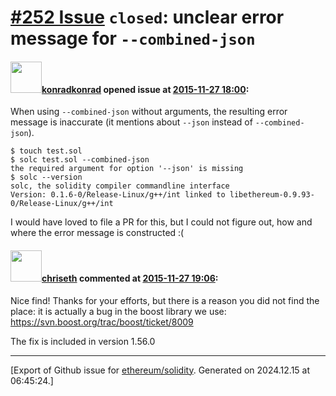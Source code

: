 # [\#252 Issue](https://github.com/ethereum/solidity/issues/252) `closed`: unclear error message for `--combined-json`

#### <img src="https://avatars.githubusercontent.com/u/3705643?v=4" width="50">[konradkonrad](https://github.com/konradkonrad) opened issue at [2015-11-27 18:00](https://github.com/ethereum/solidity/issues/252):

When using `--combined-json` without arguments, the resulting error message is inaccurate (it mentions about `--json` instead of `--combined-json`).

```
$ touch test.sol
$ solc test.sol --combined-json
the required argument for option '--json' is missing
$ solc --version
solc, the solidity compiler commandline interface
Version: 0.1.6-0/Release-Linux/g++/int linked to libethereum-0.9.93-0/Release-Linux/g++/int
```

I would have loved to file a PR for this, but I could not figure out, how and where the error message is constructed :(


#### <img src="https://avatars.githubusercontent.com/u/9073706?v=4" width="50">[chriseth](https://github.com/chriseth) commented at [2015-11-27 19:06](https://github.com/ethereum/solidity/issues/252#issuecomment-160190757):

Nice find! Thanks for your efforts, but there is a reason you did not find the place: it is actually a bug in the boost library we use:
https://svn.boost.org/trac/boost/ticket/8009

The fix is included in version 1.56.0


-------------------------------------------------------------------------------



[Export of Github issue for [ethereum/solidity](https://github.com/ethereum/solidity). Generated on 2024.12.15 at 06:45:24.]
